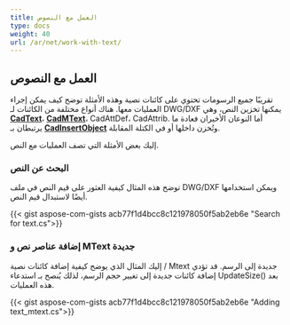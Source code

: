 ```yaml
---
title: العمل مع النصوص
type: docs
weight: 40
url: /ar/net/work-with-text/
---
```


## **العمل مع النصوص**

تقريبًا جميع الرسومات تحتوي على كائنات نصية وهذه الأمثلة توضح كيف يمكن إجراء العمليات معها. 
هناك أنواع مختلفة من الكائنات لـ DWG/DXF يمكنها تخزين النص، وهي [**CadText**](https://reference.aspose.com/cad/net/aspose.cad.fileformats.cad.cadobjects/cadtext/)، 
[**CadMText**](https://reference.aspose.com/cad/net/aspose.cad.fileformats.cad.cadobjects/cadmtext/)،
CadAttDef، CadAttrib. أما النوعان الأخيران فعادة ما يرتبطان 
بـ [**CadInsertObject**](https://reference.aspose.com/cad/net/aspose.cad.fileformats.cad.cadobjects/cadinsertobject/)
وتُخزن داخلها أو في الكتلة المقابلة.

إليك بعض الأمثلة التي تصف العمليات مع النص.

### **البحث عن النص**

توضح هذه المثال كيفية العثور على قيم النص في ملف DWG/DXF ويمكن استخدامها أيضًا لاستبدال قيم النص.

{{< gist aspose-com-gists acb77f1d4bcc8c121978050f5ab2eb6e "Search for text.cs">}}

### **إضافة عناصر نص و MText جديدة**

إليك المثال الذي يوضح كيفية إضافة كائنات نصية / Mtext جديدة إلى الرسم. قد تؤدي إضافة كائنات جديدة إلى تغيير حجم الرسم، لذلك يُنصح 
بـ استدعاء UpdateSize() بعد هذه العمليات.

{{< gist aspose-com-gists acb77f1d4bcc8c121978050f5ab2eb6e "Adding text_mtext.cs">}}
